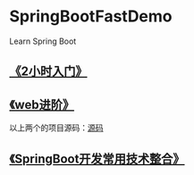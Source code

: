 # SpringBootFastDemo
Learn Spring Boot

## [《2小时入门》](http://www.imooc.com/learn/767)

## [《web进阶》](https://www.imooc.com/learn/810)

以上两个的项目源码：[源码](https://gitee.com/liaoshixiong/girl)

## [《SpringBoot开发常用技术整合》](http://www.imooc.com/learn/956)



